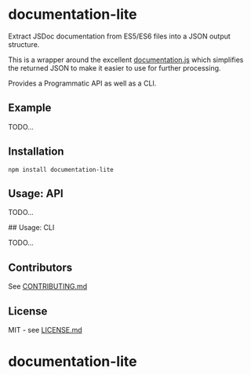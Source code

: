 # documentation-lite

Extract JSDoc documentation from ES5/ES6 files into a JSON output structure.

This is a wrapper around the excellent [documentation.js](https://github.com/documentationjs/documentation) 
which simplifies the returned JSON to make it easier to use for further processing.

Provides a Programmatic API as well as a CLI.

## Example

TODO...

## Installation

```shell
npm install documentation-lite
```

## Usage: API

TODO...

## Usage: CLI

TODO...

## Contributors

See [CONTRIBUTING.md](CONTRIBUTING.md)

## License

MIT - see [LICENSE.md](LICENSE.md)

# documentation-lite
